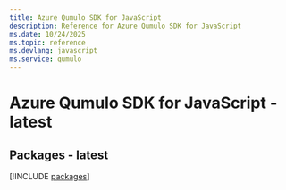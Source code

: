 ```yaml
---
title: Azure Qumulo SDK for JavaScript
description: Reference for Azure Qumulo SDK for JavaScript
ms.date: 10/24/2025
ms.topic: reference
ms.devlang: javascript
ms.service: qumulo
---
```

# Azure Qumulo SDK for JavaScript - latest
## Packages - latest
[!INCLUDE [packages](qumulo-index.md)]
